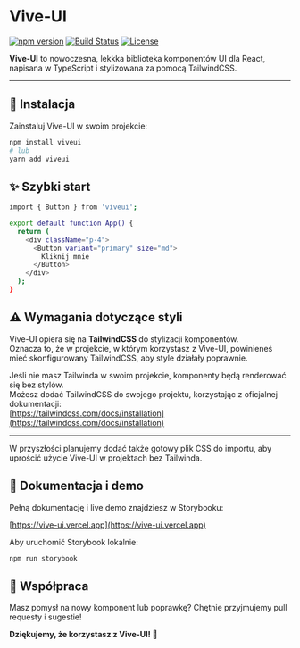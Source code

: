 # Vive-UI

[![npm version](https://img.shields.io/npm/v/viveui.svg)](https://www.npmjs.com/package/viveui)
[![Build Status](https://img.shields.io/github/actions/workflow/status/ktcotz/Vive-UI/ci.yml?branch=main)](https://github.com/ktcotz/Vive-UI/actions)
[![License](https://img.shields.io/npm/l/viveui.svg)](LICENSE)

**Vive-UI** to nowoczesna, lekkka biblioteka komponentów UI dla React, napisana w TypeScript i stylizowana za pomocą TailwindCSS.

---

## 🚀 Instalacja

Zainstaluj Vive-UI w swoim projekcie:

```bash
npm install viveui
# lub
yarn add viveui
```

## ✨ Szybki start

```bash
import { Button } from 'viveui';

export default function App() {
  return (
    <div className="p-4">
      <Button variant="primary" size="md">
        Kliknij mnie
      </Button>
    </div>
  );
}
```

## ⚠️ Wymagania dotyczące styli

Vive-UI opiera się na **TailwindCSS** do stylizacji komponentów.  
Oznacza to, że w projekcie, w którym korzystasz z Vive-UI, powinieneś mieć skonfigurowany TailwindCSS, aby style działały poprawnie.

Jeśli nie masz Tailwinda w swoim projekcie, komponenty będą renderować się bez stylów.  
Możesz dodać TailwindCSS do swojego projektu, korzystając z oficjalnej dokumentacji:  
[https://tailwindcss.com/docs/installation](https://tailwindcss.com/docs/installation)

---

W przyszłości planujemy dodać także gotowy plik CSS do importu, aby uprościć użycie Vive-UI w projektach bez Tailwinda.

## 📖 Dokumentacja i demo

Pełną dokumentację i live demo znajdziesz w Storybooku:

[https://vive-ui.vercel.app](https://vive-ui.vercel.app)

Aby uruchomić Storybook lokalnie:

```bash
npm run storybook
```

## 🤝 Współpraca

Masz pomysł na nowy komponent lub poprawkę? Chętnie przyjmujemy pull requesty i sugestie!

**Dziękujemy, że korzystasz z Vive-UI! 🎉**
